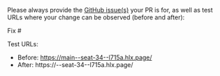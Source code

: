 Please always provide the [GitHub issue(s)](../issues) your PR is for, as well as test URLs where your change can be observed (before and after):

Fix #<gh-issue-id>

Test URLs:
- Before: https://main--seat-34--l715a.hlx.page/
- After: https://<branch>--seat-34--l715a.hlx.page/
